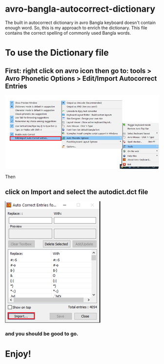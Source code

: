# avro-bangla-autocorrect-dictionary
<quote>The built in autocorrect dictionary in avro Bangla keyboard doesn't contain enough word. So, this is my approach to enrich the dictionary. This file contains the correct spelling of commonly used Bangla words.</quote>

<h1>To use the Dictionary file</h1>

<h2> <b>First: right click on avro icon 
then go to: tools > Avro Phonetic Options > Edit/Import Autocorrect Entries</b></h2>

![img 1](https://github.com/Botbang/avro-bangla-autocorrect-dictionary/blob/main/shot%201.png)

Then 
<h2> <b>click on Import and select the autodict.dct file</b> </h2>

![img 2](https://github.com/Botbang/avro-bangla-autocorrect-dictionary/blob/main/shot%202.png)

<h3>and you should be good to go.</h3>

<h1>Enjoy!</h1>
